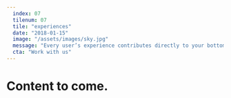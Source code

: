 ```yaml
---
  index: 07
  tilenum: 07
  tile: "experiences"
  date: "2018-01-15"
  image: "/assets/images/sky.jpg"
  message: "Every user’s experience contributes directly to your bottom line.  Our extensive experience contributes directly to theirs."
  cta: "Work with us"
---
```


# Content to come.
